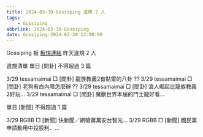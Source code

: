```yaml
---
title: 2024-03-30-Gossiping 違規 2 人
tags:
    - Gossiping
abbrlink: 2024-03-30-Gossiping
date: Gossiping-2024-03-30 12:00:00
---
```

Gossiping 板 [板規連結](https://www.ptt.cc/bbs/Gossiping/M.1637425085.A.07D.html)
昨天違規 2 人
<!-- more -->

違規清單
單日 [問卦] 不得超過 3 篇

3/29 tessamaimai □ [問卦] 龍族教義2有點雷的八卦 ??
3/29 tessamaimai □ [問卦] 老狗有白內障怎麼辦 ??
3/29 tessamaimai □ [問卦] 浪人崛起比龍族教義2好玩…
3/29 tessamaimai □ [問卦] 魔獸世界本屆的鬥士龍好看…

單日 [新聞] 不得超過 1 篇

3/29 RGBB □ [新聞] 快新聞／網嗆蔣萬安台智光…
3/29 RGBB □ [新聞] 國民黨申請動用中投股利、…
